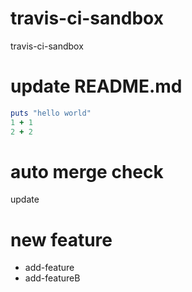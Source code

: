 # travis-ci-sandbox
travis-ci-sandbox

# update README.md

```ruby
puts "hello world"
1 + 1
2 + 2
```

# auto merge check
update

# new feature
* add-feature
* add-featureB
